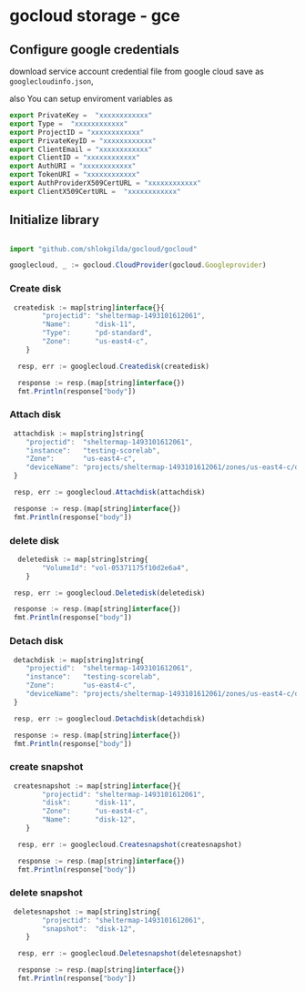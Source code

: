 # gocloud storage - gce

## Configure google credentials


download service account credential file from google cloud save as `googlecloudinfo.json`,


also You can setup enviroment variables as

```js
export PrivateKey =  "xxxxxxxxxxxx"
export Type =  "xxxxxxxxxxxx"
export ProjectID = "xxxxxxxxxxxx"
export PrivateKeyID = "xxxxxxxxxxxx"
export ClientEmail = "xxxxxxxxxxxx"
export ClientID = "xxxxxxxxxxxx"
export AuthURI = "xxxxxxxxxxxx"
export TokenURI = "xxxxxxxxxxxx"
export AuthProviderX509CertURL = "xxxxxxxxxxxx"
export ClientX509CertURL =  "xxxxxxxxxxxx"
```

## Initialize library

```js

import "github.com/shlokgilda/gocloud/gocloud"

googlecloud, _ := gocloud.CloudProvider(gocloud.Googleprovider)
```

### Create disk

```js
 createdisk := map[string]interface{}{
		"projectid": "sheltermap-1493101612061",
		"Name":      "disk-11",
		"Type":      "pd-standard",
		"Zone":      "us-east4-c",
	}

  resp, err := googlecloud.Createdisk(createdisk)

  response := resp.(map[string]interface{})
  fmt.Println(response["body"])

  ```

### Attach disk

```js
 attachdisk := map[string]string{
    "projectid":  "sheltermap-1493101612061",
    "instance":   "testing-scorelab",
    "Zone":       "us-east4-c",
    "deviceName": "projects/sheltermap-1493101612061/zones/us-east4-c/disks/disk-12",
 }

 resp, err := googlecloud.Attachdisk(attachdisk)

 response := resp.(map[string]interface{})
 fmt.Println(response["body"])
```
### delete disk

```js
  deletedisk := map[string]string{
		"VolumeId": "vol-05371175f10d2e6a4",
	}

 resp, err := googlecloud.Deletedisk(deletedisk)

 response := resp.(map[string]interface{})
 fmt.Println(response["body"])
```

### Detach disk

```js
 detachdisk := map[string]string{
	"projectid":  "sheltermap-1493101612061",
	"instance":   "testing-scorelab",
	"Zone":       "us-east4-c",
	"deviceName": "projects/sheltermap-1493101612061/zones/us-east4-c/disks/disk-12",
 }

 resp, err := googlecloud.Detachdisk(detachdisk)

 response := resp.(map[string]interface{})
 fmt.Println(response["body"])
```

### create snapshot

```js
 createsnapshot := map[string]interface{}{
		"projectid": "sheltermap-1493101612061",
		"disk":      "disk-11",
		"Zone":      "us-east4-c",
		"Name":      "disk-12",
	}

  resp, err := googlecloud.Createsnapshot(createsnapshot)

  response := resp.(map[string]interface{})
  fmt.Println(response["body"])
```

### delete snapshot

```js
 deletesnapshot := map[string]string{
		"projectid": "sheltermap-1493101612061",
		"snapshot":  "disk-12",
	}

  resp, err := googlecloud.Deletesnapshot(deletesnapshot)

  response := resp.(map[string]interface{})
  fmt.Println(response["body"])
```
